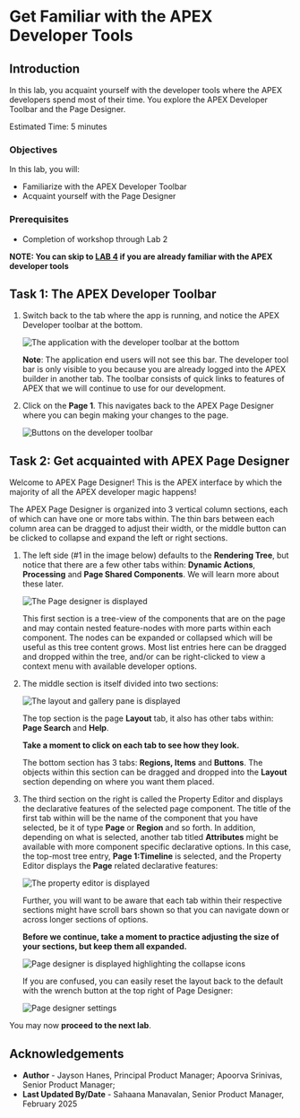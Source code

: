# Get Familiar with the APEX Developer Tools

## Introduction

In this lab, you acquaint yourself with the developer tools where the APEX developers spend most of their time. You explore the APEX Developer Toolbar and the Page Designer.

Estimated Time: 5 minutes

### Objectives

In this lab, you will:

- Familiarize with the APEX Developer Toolbar
- Acquaint yourself with the Page Designer

### Prerequisites

- Completion of workshop through Lab 2

**NOTE: You can skip to [LAB 4](?lab=4-customize-app-homepage) if you are already familiar with the APEX developer tools**

## Task 1: The APEX Developer Toolbar

1. Switch back to the tab where the app is running, and notice the APEX Developer toolbar at the bottom.

    ![The application with the developer toolbar at the bottom](images/dev-toolbar.png "")

    **Note**: The application end users will not see this bar. The developer tool bar is only visible to you because you are already logged into the APEX builder in another tab. The toolbar consists of quick links to features of APEX that we will continue to use for our development.

2. Click on the **Page 1**. This navigates back to the APEX Page Designer where you can begin making your changes to the page.

    ![Buttons on the developer toolbar](images/edit-page1.png "")

## Task 2: Get acquainted with APEX Page Designer

Welcome to APEX Page Designer! This is the APEX interface by which the majority of all the APEX developer magic happens!

The APEX Page Designer is organized into 3 vertical column sections, each of which can have one or more tabs within. The thin bars between each column area can be dragged to adjust their width, or the middle button can be clicked to collapse and expand the left or right sections.

1. The left side (#1 in the image below) defaults to the **Rendering Tree**, but notice that there are a few other tabs within: **Dynamic Actions**, **Processing** and **Page Shared Components**. We will learn more about these later.

    ![The Page designer is displayed](images/pd-left.png)

    This first section is a tree-view of the components that are on the page and may contain nested feature-nodes with more parts within each component. The nodes can be expanded or collapsed which will be useful as this tree content grows. Most list entries here can be dragged and dropped within the tree, and/or can be right-clicked to view a context menu with available developer options.

2. The middle section is itself divided into two sections:

    ![The layout and gallery pane is displayed](images/pd-middle.png)

    The top section is the page **Layout** tab, it also has other tabs within: **Page Search** and **Help**.

    **Take a moment to click on each tab to see how they look.**

    The bottom section has 3 tabs: **Regions, Items** and **Buttons**. The objects within this section can be dragged and dropped into the **Layout** section depending on where you want them placed.

3. The third section on the right is called the Property Editor and displays the declarative features of the selected page component. The title of the first tab within will be the name of the component that you have selected, be it of type **Page** or **Region** and so forth. In addition, depending on what is selected, another tab titled **Attributes** might be available with more component specific declarative options. In this case, the top-most tree entry, **Page 1:Timeline** is selected,
and the Property Editor displays the **Page** related declarative features:

    ![The property editor is displayed](images/pd-right.png "")

    Further, you will want to be aware that each tab within their respective sections might have scroll bars shown so that you can navigate down or across longer sections of options.

    **Before we continue, take a moment to practice adjusting the size of your sections, but keep them all expanded.**

    ![Page designer is displayed highlighting the collapse icons](images/pd-slider.png "")

    If you are confused, you can easily reset the layout back to the default with the wrench button at the top right of Page Designer:

    ![Page designer settings](images/pd-reset.png "")

You may now **proceed to the next lab**.

## Acknowledgements

- **Author** - Jayson Hanes, Principal Product Manager; Apoorva Srinivas, Senior Product Manager;
- **Last Updated By/Date** - Sahaana Manavalan, Senior Product Manager, February 2025
